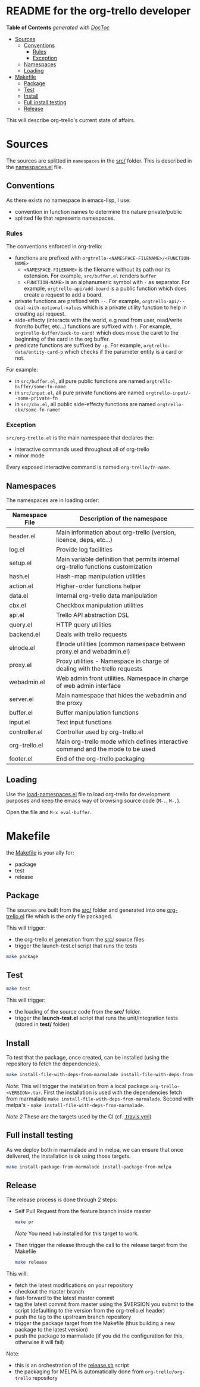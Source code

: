 README for the org-trello developer
===================================

<!-- START doctoc generated TOC please keep comment here to allow auto update -->
<!-- DON'T EDIT THIS SECTION, INSTEAD RE-RUN doctoc TO UPDATE -->
**Table of Contents**  *generated with [DocToc](http://doctoc.herokuapp.com/)*

- [Sources](#sources)
	- [Conventions](#conventions)
		- [Rules](#rules)
		- [Exception](#exception)
	- [Namespaces](#namespaces)
	- [Loading](#loading)
- [Makefile](#makefile)
	- [Package](#package)
	- [Test](#test)
	- [Install](#install)
	- [Full install testing](#full-install-testing)
	- [Release](#release)

<!-- END doctoc generated TOC please keep comment here to allow auto update -->

This will describe org-trello's current state of affairs.

# Sources

The sources are splitted in `namespaces` in the [src/](./src/) folder.
This is described in the [namespaces.el](./namespaces.el) file.

## Conventions

As there exists no namespace in emacs-lisp, I use:
- convention in function names to determine the nature private/public
- splitted file that represents namespaces.

### Rules

The conventions enforced in org-trello:

- functions are prefixed with `orgtrello-<NAMESPACE-FILENAME>/<FUNCTION-NAME>`
  - `<NAMESPACE-FILENAME>` is the filename without its path nor its extension. For example, `src/buffer.el` renders `buffer`
  - `<FUNCTION-NAME>` is an alphanumeric symbol with `-` as separator. For example, `orgtrello-api/add-board` is a public function which does create a request to add a board.
- private functions are prefixed with `--`. For example, `orgtrello-api/--deal-with-optional-values` which is a private utility function to help in creating api request.
- side-effecty (interacts with the world, e.g read from user, read/write from/to buffer, etc...) functions are suffixed with `!`. For example, `orgtrello-buffer/back-to-card!` which does move the caret to the beginning of the card in the org buffer.
- predicate functions are suffixed by `-p`. For example, `orgtrello-data/entity-card-p` which checks if the parameter entity is a card or not.

For example:
- in `src/buffer.el`, all pure public functions are named `orgtrello-buffer/some-fn-name`
- in `src/input.el`, all pure private functions are named `orgtrello-input/--some-private-fn`
- in `src/cbx.el`, all public side-effecty functions are named `orgtrello-cbx/some-fn-name!`

### Exception

`src/org-trello.el` is the main namespace that declares the:
- interactive commands used throughout all of org-trello
- minor mode

Every exposed interactive command is named `org-trello/fn-name`.

## Namespaces

The namespaces are in loading order:

Namespace File    | Description of the namespace
------------------|------------------------------------------------------------------------
header.el         | Main information about org-trello (version, licence, deps, etc...)
log.el            | Provide log facilities
setup.el          | Main variable definition that permits internal org-trello functions customization
hash.el           | Hash-map manipulation utilities
action.el         | Higher-order functions helper
data.el           | Internal org-trello data manipulation
cbx.el            | Checkbox manipulation utilities
api.el            | Trello API abstraction DSL
query.el          | HTTP query utilities
backend.el        | Deals with trello requests
elnode.el         | Elnode utilities (common namespace between proxy.el and webadmin.el)
proxy.el          | Proxy utilities - Namespace in charge of dealing with the trello requests
webadmin.el       | Web admin front utilities. Namespace in charge of web admin interface
server.el         | Main namespace that hides the webadmin and the proxy
buffer.el         | Buffer manipulation functions
input.el          | Text input functions
controller.el     | Controller used by org-trello.el
org-trello.el     | Main org-trello mode which defines interactive command and the mode to be used
footer.el         | End of the org-trello packaging

## Loading

Use the [load-namespaces.el](./load-namespaces.el) file to load org-trello for development purposes and keep the emacs way of browsing source code (`M-.`, `M-,`).

Open the file and `M-x eval-buffer`.

# Makefile

the [Makefile](./Makefile) is your ally for:
- package
- test
- release

## Package

The sources are built from the [src/](./src/) folder and generated into one [org-trello.el](./org-trello.el) file which is the only file packaged.

This will trigger:
- the org-trello.el generation from the [src/](./src/) source files
- trigger the launch-test.el script that runs the tests

```sh
make package
```

## Test

```sh
make test
```

This will trigger:
- the loading of the source code from the **src/** folder.
- trigger the **launch-test.el** script that runs the unit/integration tests (stored in **test/** folder)

## Install

To test that the package, once created, can be installed (using the repository to fetch the dependencies).

```sh
make install-file-with-deps-from-marmalade install-file-with-deps-from-melpa
```

*Note*:
This will trigger the installation from a local package `org-trello-<VERSION>.tar`.
First the installation is used with the dependencies fetch from marmalade `make install-file-with-deps-from-marmalade`.
Second with melpa's - `make install-file-with-deps-from-marmalade`.

*Note 2*
These are the targets used by the CI (cf. [.travis.yml](./.travis.yml))

## Full install testing

As we deploy both in marmalade and in melpa, we can ensure that once delivered, the installation is ok using those targets.

```sh
make install-package-from-marmalade install-package-from-melpa
```

## Release

The release process is done through 2 steps:
- Self Pull Request from the feature branch inside master

    ```sh
    make pr
    ```

    *Note* You need `hub` installed for this target to work.

- Then trigger the release through the call to the release target from the Makefile

    ```sh
    make release
    ```

This will:
- fetch the latest modifications on your repository
- checkout the master branch
- fast-forward to the latest master commit
- tag the latest commit from master using the $VERSION you submit to the script (defaulting to the version from the org-trello.el header)
- push the tag to the upstream branch repository
- trigger the package target from the Makefile (thus building a new package to the latest version)
- push the package to marmalade (if you did the configuration for this, otherwise it will fail)

Note:
- this is an orchestration of the [release.sh](./release.sh) script
- the packaging for MELPA is automatically done from `org-trello/org-trello` repository
